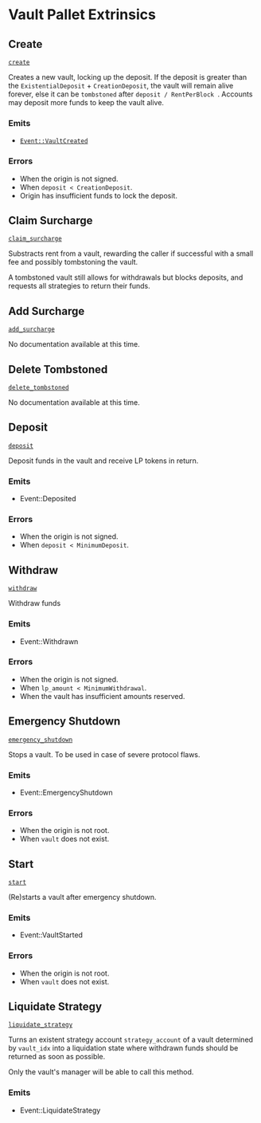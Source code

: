 <!-- AUTOMATICALLY GENERATED -->
<!-- Generated at 2022-04-22T18:59:06.850740817Z -->

# Vault Pallet Extrinsics

## Create

[`create`](https://dali.devnets.composablefinance.ninja/doc/pallet_vault/pallet/enum.Call.html#variant.create)

Creates a new vault, locking up the deposit. If the deposit is greater than the
`ExistentialDeposit` + `CreationDeposit`, the vault will remain alive forever, else it
can be `tombstoned` after `deposit / RentPerBlock `. Accounts may deposit more funds to
keep the vault alive.

### Emits

* [`Event::VaultCreated`](Event::VaultCreated)

### Errors

* When the origin is not signed.
* When `deposit < CreationDeposit`.
* Origin has insufficient funds to lock the deposit.

## Claim Surcharge

[`claim_surcharge`](https://dali.devnets.composablefinance.ninja/doc/pallet_vault/pallet/enum.Call.html#variant.claim_surcharge)

Substracts rent from a vault, rewarding the caller if successful with a small fee and
possibly tombstoning the vault.

A tombstoned vault still allows for withdrawals but blocks deposits, and requests all
strategies to return their funds.

## Add Surcharge

[`add_surcharge`](https://dali.devnets.composablefinance.ninja/doc/pallet_vault/pallet/enum.Call.html#variant.add_surcharge)

No documentation available at this time.

## Delete Tombstoned

[`delete_tombstoned`](https://dali.devnets.composablefinance.ninja/doc/pallet_vault/pallet/enum.Call.html#variant.delete_tombstoned)

No documentation available at this time.

## Deposit

[`deposit`](https://dali.devnets.composablefinance.ninja/doc/pallet_vault/pallet/enum.Call.html#variant.deposit)

Deposit funds in the vault and receive LP tokens in return.

### Emits

* Event::Deposited

### Errors

* When the origin is not signed.
* When `deposit < MinimumDeposit`.

## Withdraw

[`withdraw`](https://dali.devnets.composablefinance.ninja/doc/pallet_vault/pallet/enum.Call.html#variant.withdraw)

Withdraw funds

### Emits

* Event::Withdrawn

### Errors

* When the origin is not signed.
* When `lp_amount < MinimumWithdrawal`.
* When the vault has insufficient amounts reserved.

## Emergency Shutdown

[`emergency_shutdown`](https://dali.devnets.composablefinance.ninja/doc/pallet_vault/pallet/enum.Call.html#variant.emergency_shutdown)

Stops a vault. To be used in case of severe protocol flaws.

### Emits

* Event::EmergencyShutdown

### Errors

* When the origin is not root.
* When `vault` does not exist.

## Start

[`start`](https://dali.devnets.composablefinance.ninja/doc/pallet_vault/pallet/enum.Call.html#variant.start)

(Re)starts a vault after emergency shutdown.

### Emits

* Event::VaultStarted

### Errors

* When the origin is not root.
* When `vault` does not exist.

## Liquidate Strategy

[`liquidate_strategy`](https://dali.devnets.composablefinance.ninja/doc/pallet_vault/pallet/enum.Call.html#variant.liquidate_strategy)

Turns an existent strategy account `strategy_account` of a vault determined by
`vault_idx` into a liquidation state where withdrawn funds should be returned as soon
as possible.

Only the vault's manager will be able to call this method.

### Emits

* Event::LiquidateStrategy
